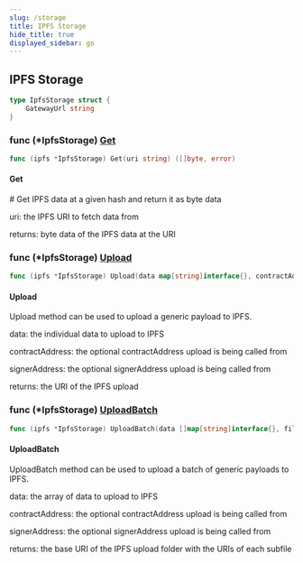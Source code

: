 ```yaml
---
slug: /storage
title: IPFS Storage
hide_title: true
displayed_sidebar: go
---
```


## IPFS Storage

```go
type IpfsStorage struct {
    GatewayUrl string
}
```

### func \(\*IpfsStorage\) [Get](https://github.com/web3sdkio/go-sdk/blob/main/web3sdkio/ipfs_storage.go#L53)

```go
func (ipfs *IpfsStorage) Get(uri string) ([]byte, error)
```

#### Get

\# Get IPFS data at a given hash and return it as byte data

uri: the IPFS URI to fetch data from

returns: byte data of the IPFS data at the URI

### func \(\*IpfsStorage\) [Upload](https://github.com/web3sdkio/go-sdk/blob/main/web3sdkio/ipfs_storage.go#L82)

```go
func (ipfs *IpfsStorage) Upload(data map[string]interface{}, contractAddress string, signerAddress string) (string, error)
```

#### Upload

Upload method can be used to upload a generic payload to IPFS\.

data: the individual data to upload to IPFS

contractAddress: the optional contractAddress upload is being called from

signerAddress: the optional signerAddress upload is being called from

returns: the URI of the IPFS upload

### func \(\*IpfsStorage\) [UploadBatch](https://github.com/web3sdkio/go-sdk/blob/main/web3sdkio/ipfs_storage.go#L103)

```go
func (ipfs *IpfsStorage) UploadBatch(data []map[string]interface{}, fileStartNumber int, contractAddress string, signerAddress string) (*baseUriWithUris, error)
```

#### UploadBatch

UploadBatch method can be used to upload a batch of generic payloads to IPFS\.

data: the array of data to upload to IPFS

contractAddress: the optional contractAddress upload is being called from

signerAddress: the optional signerAddress upload is being called from

returns: the base URI of the IPFS upload folder with the URIs of each subfile
